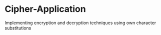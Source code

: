 # Cipher-Application
Implementing encryption and decryption techniques using own character substitutions
